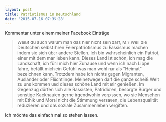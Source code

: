 ```yaml
---
layout: post
title: Patriotismus in Deutschland
date: '2015-07-16 07:35:28'
---
```


Kommentar unter einem meiner Facebook Einträge

> Weißt du auch warum man das hier nicht sein darf, M.? Weil die Deutschen selbst ihren Feierpatriotismus zu Rassismus machen indem sie sich über andere Stellen. Ich bin wahrscheinlich ein Patriot, einer mit dem man leben kann. Dieses Land ist schön, ich mag die Landschaft, ich fühl mich hier Zuhause und wenn ich nach Lippe fahre, befällt mich ein Gefühl was man wohl nur als "Heimat" bezeichnen kann.
Trotzdem habe ich nichts gegen Migranten, Ausländer oder Flüchtlinge. Meinetwegen darf die ganze scheiß Welt zu uns kommen und dieses schöne Land mit mir genießen. Im Gegenzug dürfen sich alle Rassisten, Patridioten, besorgte Bürger und sonstige Kackhaufen gerne irgendwohin verpissen, wo sie Menschen mit Ethik und Moral nicht die Stimmung versauen, die Lebensqualität reduzieren und das soziale Zusammenleben vergiften.

Ich möchte das einfach mal so stehen lassen.